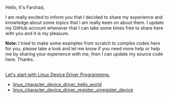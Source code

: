 Hello, It's Farshad,

I am really excited to inform you that I decided to share my experience and knowledge about some topics that I am really keen on about them. I update my GitHub account whenever that I can take some times free to share here with you and it is my pleasure.

<b>Note: </b> I tried to make some examples from scratch to complex codes here for you, please take a look and let me know if you need more help or help me by sharing your experience with me, then I can update my source code here. Thanks.
<br/><br/>

<a href="https://github.com/farshadzeinalinesaz/index">Let's start with Linux Device Driver Programming.</a>
<ul>
<li><a href="https://github.com/farshadzeinalinesaz/index/tree/master/ldd_src/ldd_proj_1_chdr_hello_world">linux_character_device_driver_hello_world</a></li>
<li><a href="https://github.com/farshadzeinalinesaz/index/tree/master/ldd_src/ldd_proj_2_chdr_reg_unreg_dev">linux_character_device_driver_register_unregister_device</a></li>
</ul>

